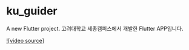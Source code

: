 # ku_guider

A new Flutter project.
고려대학교 세종캠퍼스에서 개발한 Flutter APP입니다.

[![video source]](https://www.youtube.com/watch?v=YgPFp3gZ2mo&list=PLSVTDKPoVTAL8_sSf79vTE71pKdUAD7LF&index=1)
